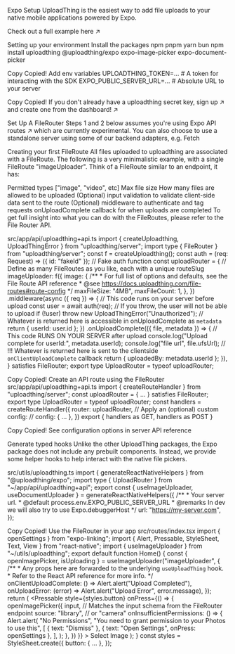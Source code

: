 Expo Setup
UploadThing is the easiest way to add file uploads to your native mobile applications powered by Expo.

Check out a full example here ↗

Setting up your environment
Install the packages
npm
pnpm
yarn
bun
npm install uploadthing @uploadthing/expo expo-image-picker expo-document-picker

Copy
Copied!
Add env variables
UPLOADTHING_TOKEN=... # A token for interacting with the SDK
EXPO_PUBLIC_SERVER_URL=... # Absolute URL to your server

Copy
Copied!
If you don't already have a uploadthing secret key, sign up ↗ and create one from the dashboard! ↗

Set Up A FileRouter
Steps 1 and 2 below assumes you're using Expo API routes ↗ which are currently experimental. You can also choose to use a standalone server using some of our backend adapters, e.g. Fetch

Creating your first FileRoute
All files uploaded to uploadthing are associated with a FileRoute. The following is a very minimalistic example, with a single FileRoute "imageUploader". Think of a FileRoute similar to an endpoint, it has:

Permitted types ["image", "video", etc]
Max file size
How many files are allowed to be uploaded
(Optional) input validation to validate client-side data sent to the route
(Optional) middleware to authenticate and tag requests
onUploadComplete callback for when uploads are completed
To get full insight into what you can do with the FileRoutes, please refer to the File Router API.

src/app/api/uploadthing+api.ts
import { createUploadthing, UploadThingError } from "uploadthing/server";
import type { FileRouter } from "uploadthing/server";
const f = createUploadthing();
const auth = (req: Request) => ({ id: "fakeId" }); // Fake auth function
const uploadRouter = {
  // Define as many FileRoutes as you like, each with a unique routeSlug
  imageUploader: f({
    image: {
      /**
       * For full list of options and defaults, see the File Route API reference
       * @see https://docs.uploadthing.com/file-routes#route-config
       */
      maxFileSize: "4MB",
      maxFileCount: 1,
    },
  })
    .middleware(async ({ req }) => {
      // This code runs on your server before upload
      const user = await auth(req);
      // If you throw, the user will not be able to upload
      if (!user) throw new UploadThingError("Unauthorized");
      // Whatever is returned here is accessible in onUploadComplete as `metadata`
      return { userId: user.id };
    })
    .onUploadComplete(({ file, metadata }) => {
      // This code RUNS ON YOUR SERVER after upload
      console.log("Upload complete for userId:", metadata.userId);
      console.log("file url", file.ufsUrl);
      // !!! Whatever is returned here is sent to the clientside `onClientUploadComplete` callback
      return { uploadedBy: metadata.userId };
    }),
} satisfies FileRouter;
export type UploadRouter = typeof uploadRouter;

Copy
Copied!
Create an API route using the FileRouter
src/app/api/uploadthing+api.ts
import { createRouteHandler } from "uploadthing/server";
const uploadRouter = { ... } satisfies FileRouter;
export type UploadRouter = typeof uploadRouter;
const handlers = createRouteHandler({
  router: uploadRouter,
  // Apply an (optional) custom config:
  // config: { ... },
})
export { handlers as GET, handlers as POST }

Copy
Copied!
See configuration options in server API reference

Generate typed hooks
Unlike the other UploadThing packages, the Expo package does not include any prebuilt components. Instead, we provide some helper hooks to help interact with the native file pickers.

src/utils/uploadthing.ts
import { generateReactNativeHelpers } from "@uploadthing/expo";
import type { UploadRouter } from "~/app/api/uploadthing+api";
export const { useImageUploader, useDocumentUploader } =
  generateReactNativeHelpers<UploadRouter>({
    /**
     * Your server url.
     * @default process.env.EXPO_PUBLIC_SERVER_URL
     * @remarks In dev we will also try to use Expo.debuggerHost
     */
    url: "https://my-server.com",
  });

Copy
Copied!
Use the FileRouter in your app
src/routes/index.tsx
import { openSettings } from "expo-linking";
import { Alert, Pressable, StyleSheet, Text, View } from "react-native";
import { useImageUploader } from "~/utils/uploadthing";
export default function Home() {
  const { openImagePicker, isUploading } = useImageUploader("imageUploader", {
    /**
     * Any props here are forwarded to the underlying `useUploadThing` hook.
     * Refer to the React API reference for more info.
     */
    onClientUploadComplete: () => Alert.alert("Upload Completed"),
    onUploadError: (error) => Alert.alert("Upload Error", error.message),
  });
  return (
    <View>
      <Pressable
        style={styles.button}
        onPress={() => {
          openImagePicker({
            input, // Matches the input schema from the FileRouter endpoint
            source: "library", // or "camera"
            onInsufficientPermissions: () => {
              Alert.alert(
                "No Permissions",
                "You need to grant permission to your Photos to use this",
                [
                  { text: "Dismiss" },
                  { text: "Open Settings", onPress: openSettings },
                ],
              );
            },
          })
        }}
      >
        <Text>Select Image</Text>
      </Pressable>
    </View>
  );
}
const styles = StyleSheet.create({
  button: { ... },
});